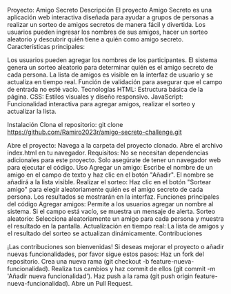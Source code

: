 Proyecto: Amigo Secreto
Descripción
El proyecto Amigo Secreto es una aplicación web interactiva diseñada para ayudar a grupos de personas a realizar un sorteo de amigos secretos de manera fácil y divertida.
Los usuarios pueden ingresar los nombres de sus amigos, hacer un sorteo aleatorio y descubrir quién tiene a quién como amigo secreto.
Características principales:

Los usuarios pueden agregar los nombres de los participantes.
El sistema genera un sorteo aleatorio para determinar quién es el amigo secreto de cada persona.
La lista de amigos es visible en la interfaz de usuario y se actualiza en tiempo real.
Función de validación para asegurar que el campo de entrada no esté vacío.
Tecnologías
HTML: Estructura básica de la página.
CSS: Estilos visuales y diseño responsivo.
JavaScript: Funcionalidad interactiva para agregar amigos, realizar el sorteo y actualizar la lista.

Instalación
Clona el repositorio:
git clone https://github.com/Ramiro2023r/amigo-secreto-challenge.git

Abre el proyecto:
Navega a la carpeta del proyecto clonado.
Abre el archivo index.html en tu navegador.
Requisitos:
No se necesitan dependencias adicionales para este proyecto. Solo asegúrate de tener un navegador web para ejecutar el código.
Uso
Agregar un amigo:
Escribe el nombre de un amigo en el campo de texto y haz clic en el botón "Añadir".
El nombre se añadirá a la lista visible.
Realizar el sorteo:
Haz clic en el botón "Sortear amigo" para elegir aleatoriamente quién es el amigo secreto de cada persona.
Los resultados se mostrarán en la interfaz.
Funciones principales del código
Agregar amigos: Permite a los usuarios agregar un nombre al sistema. Si el campo está vacío, se muestra un mensaje de alerta.
Sorteo aleatorio: Selecciona aleatoriamente un amigo para cada persona y muestra el resultado en la pantalla.
Actualización en tiempo real: La lista de amigos y el resultado del sorteo se actualizan dinámicamente.
Contribuciones

¡Las contribuciones son bienvenidas! Si deseas mejorar el proyecto o añadir nuevas funcionalidades, por favor sigue estos pasos:
Haz un fork del repositorio.
Crea una nueva rama (git checkout -b feature-nueva-funcionalidad).
Realiza tus cambios y haz commit de ellos (git commit -m 'Añadir nueva funcionalidad').
Haz push a la rama (git push origin feature-nueva-funcionalidad).
Abre un Pull Request.
